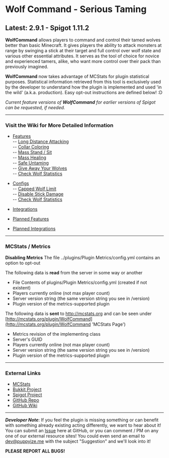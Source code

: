 # Wolf Command - Serious Taming #
## Latest: 2.9.1 - Spigot 1.11.2 ##

**WolfCommand** allows players to command and control their tamed wolves better than basic Minecraft. It gives players the ability to attack monsters at range by swinging a stick at their target and full control over wolf state and various other essential attributes. It serves as the tool of choice for novice and experienced tamers, alike, who want more control over their pack than previously imagined. 

**WolfCommand** now takes advantage of MCStats for plugin statistical purposes. Statistical information retrieved from this tool is exclusively used by the developer to understand how the plugin is implemented and used 'in the wild' (a.k.a. production). Easy opt-out instructions are defined below! :D  

_Current feature versions of **WolfCommand** for earlier versions of Spigot can be requested, if needed._  

-----  

### Visit the Wiki for More Detailed Information ###
- [Features](https://github.com/puppyize/WolfCommand/wiki/Features)  
-- [Long Distance Attacking](https://github.com/puppyize/WolfCommand/wiki/Features#long-distance-attacking)  
-- [Collar Coloring](https://github.com/puppyize/WolfCommand/wiki/Features#collar-coloring)  
-- [Mass Stand / Sit](https://github.com/puppyize/WolfCommand/wiki/Features#mass-stand--sit)  
-- [Mass Healing](https://github.com/puppyize/WolfCommand/wiki/Features#mass-healing)  
-- [Safe Untaming](https://github.com/puppyize/WolfCommand/wiki/Features#safe-untaming)  
-- [Give Away Your Wolves](https://github.com/puppyize/WolfCommand/wiki/Features#give-away-your-wolves)  
-- [Check Wolf Statistics](https://github.com/puppyize/WolfCommand/wiki/Features#check-wolf-statistics)  
- [Configs](https://github.com/puppyize/WolfCommand/wiki/Configs)  
-- [Capped Wolf Limit](https://github.com/puppyize/WolfCommand/wiki/Configs#capped-wolf-limit)  
-- [Disable Stick Damage](https://github.com/puppyize/WolfCommand/wiki/Configs#disable-stick-damage)  
-- [Check Wolf Statistics](https://github.com/puppyize/WolfCommand/wiki/Configs#customizable-wolf-attack-distance)  
- [Integrations](https://github.com/puppyize/WolfCommand/wiki/Integrations)  
  
- [Planned Features](https://github.com/puppyize/WolfCommand/wiki/Planned-Features)  
- [Planned Integrations](https://github.com/puppyize/WolfCommand/wiki/Planned-Integrations)

-----

### MCStats / Metrics ###

**Disabling Metrics**
The file ../plugins/Plugin Metrics/config.yml contains an option to opt-out  

The following data is **read** from the server in some way or another  

- File Contents of plugins/Plugin Metrics/config.yml (created if not existent)
- Players currently online (not max player count)
- Server version string (the same version string you see in /version)
- Plugin version of the metrics-supported plugin

The following data is **sent** to http://mcstats.org and can be seen under [http://mcstats.org/plugin/WolfCommand](http://mcstats.org/plugin/WolfCommand 'MCStats Page')

- Metrics revision of the implementing class
- Server's GUID
- Players currently online (not max player count)
- Server version string (the same version string you see in /version)
- Plugin version of the metrics-supported plugin

-----

### External Links ###
- [MCStats](http://mcstats.org/plugin/WolfCommand 'MCStats Details')
- [Bukkit Project](http://dev.bukkit.org/bukkit-plugins/wolfcommand/ 'Bukkit Project Page')
- [Spigot Project](http://www.spigotmc.org/resources/wolfcommand.4717/ 'Spigot Project Page')
- [GitHub Repo](https://github.com/puppyize/WolfCommand 'WolfCommand Repository')
- [GitHub Wiki](https://github.com/puppyize/WolfCommand/wiki 'WolfCommand Wiki')

-----

_**Developer Note**_: If you feel the plugin is missing something or can benefit with something already existing acting differently, we want to hear about it! You can submit an [Issue](https://github.com/puppyize/WolfCommand/issues/new) here at GitHub, or you can comment / PM on any one of our external resource sites! You could even send an email to <dev@puppyize.me> with the subject "Suggestion" and we'll look into it! 

**PLEASE REPORT ALL BUGS!**  
